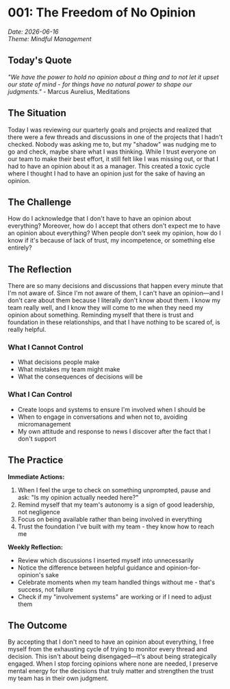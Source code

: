 # 001: The Freedom of No Opinion

*Date: 2026-06-16*  
*Theme: Mindful Management*

## Today's Quote

*"We have the power to hold no opinion about a thing and to not let it upset our state of mind - for things have no natural power to shape our judgments."* - Marcus Aurelius, Meditations

## The Situation

Today I was reviewing our quarterly goals and projects and realized that there were a few threads and discussions in one of the projects that I hadn't checked. Nobody was asking me to, but my "shadow" was nudging me to go and check, maybe share what I was thinking. While I trust everyone on our team to make their best effort, it still felt like I was missing out, or that I had to have an opinion about it as a manager. This created a toxic cycle where I thought I had to have an opinion just for the sake of having an opinion.

## The Challenge

How do I acknowledge that I don't have to have an opinion about everything? Moreover, how do I accept that others don't expect me to have an opinion about everything? When people don't seek my opinion, how do I know if it's because of lack of trust, my incompetence, or something else entirely?

## The Reflection

There are so many decisions and discussions that happen every minute that I'm not aware of. Since I'm not aware of them, I can't have an opinion—and I don't care about them because I literally don't know about them. I know my team really well, and I know they will come to me when they need my opinion about something. Reminding myself that there is trust and foundation in these relationships, and that I have nothing to be scared of, is really helpful.

### What I Cannot Control
- What decisions people make
- What mistakes my team might make
- What the consequences of decisions will be

### What I Can Control
- Create loops and systems to ensure I'm involved when I should be
- When to engage in conversations and when not to, avoiding micromanagement
- My own attitude and response to news I discover after the fact that I don't support

## The Practice

**Immediate Actions:**
1. When I feel the urge to check on something unprompted, pause and ask: "Is my opinion actually needed here?"
2. Remind myself that my team's autonomy is a sign of good leadership, not negligence
3. Focus on being available rather than being involved in everything
4. Trust the foundation I've built with my team - they know how to reach me

**Weekly Reflection:**
- Review which discussions I inserted myself into unnecessarily
- Notice the difference between helpful guidance and opinion-for-opinion's sake
- Celebrate moments when my team handled things without me - that's success, not failure
- Check if my "involvement systems" are working or if I need to adjust them

## The Outcome

By accepting that I don't need to have an opinion about everything, I free myself from the exhausting cycle of trying to monitor every thread and decision. This isn't about being disengaged—it's about being strategically engaged. When I stop forcing opinions where none are needed, I preserve mental energy for the decisions that truly matter and strengthen the trust my team has in their own judgment.